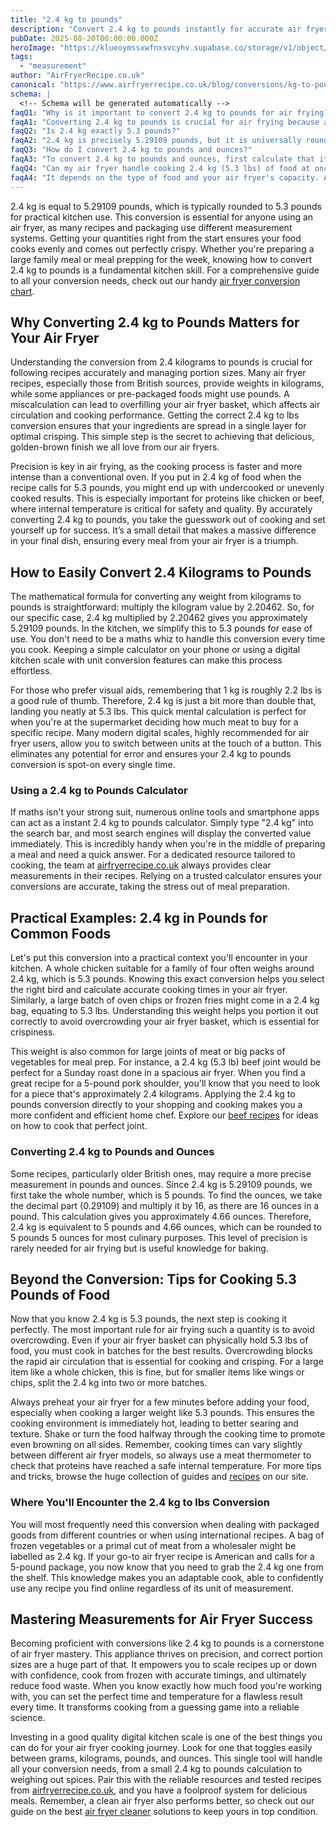 ```yaml
---
title: "2.4 kg to pounds"
description: "Convert 2.4 kg to pounds instantly for accurate air fryer recipes. Get precise measurements for perfect cooking results every time."
pubDate: 2025-08-20T00:00:00.000Z
heroImage: "https://klueoymssxwfnxsvcyhv.supabase.co/storage/v1/object/public/Shmucket/2-4-kg-to-pounds.webp"
tags:
  - "measurement"
author: "AirFryerRecipe.co.uk"
canonical: "https://www.airfryerrecipe.co.uk/blog/conversions/kg-to-pounds/2-4-kg-to-pounds"
schema: |
  <!-- Schema will be generated automatically -->
faqQ1: "Why is it important to convert 2.4 kg to pounds for air frying?"
faqA1: "Converting 2.4 kg to pounds is crucial for air frying because accurate measurements ensure you don't overcrowd the basket. Overcrowding prevents the hot air from circulating properly, leading to uneven cooking and soggy food instead of a crispy finish. Knowing the exact weight in pounds helps you follow recipes correctly and portion your ingredients for optimal air fryer performance."
faqQ2: "Is 2.4 kg exactly 5.3 pounds?"
faqA2: "2.4 kg is precisely 5.29109 pounds, but it is universally rounded up to 5.3 pounds for practical kitchen use. This slight rounding makes measuring much easier without any noticeable difference in your cooking results. For almost all air fryer recipes and portioning purposes, using 5.3 pounds is perfectly accurate and recommended."
faqQ3: "How do I convert 2.4 kg to pounds and ounces?"
faqA3: "To convert 2.4 kg to pounds and ounces, first calculate that it equals 5.29109 pounds. The whole number is 5 pounds. Then, multiply the decimal part (0.29109) by 16 (ounces in a pound), which gives you approximately 4.66 ounces. Therefore, 2.4 kg is roughly 5 pounds and 4.7 ounces, often rounded to 5 pounds 5 ounces for simplicity in recipes."
faqQ4: "Can my air fryer handle cooking 2.4 kg (5.3 lbs) of food at once?"
faqA4: "It depends on the type of food and your air fryer's capacity. A single large item like a whole chicken weighing 2.4 kg can usually be cooked at once in a large air fryer. However, for smaller items like chips, chicken wings, or vegetables, you must cook 5.3 pounds in batches. Overcrowding the basket with multiple small items will block airflow and result in poorly cooked food. Always check your appliance's maximum weight recommendation and cook in layers if necessary."
---
```

<p>2.4 kg is equal to 5.29109 pounds, which is typically rounded to 5.3 pounds for practical kitchen use. This conversion is essential for anyone using an air fryer, as many recipes and packaging use different measurement systems. Getting your quantities right from the start ensures your food cooks evenly and comes out perfectly crispy. Whether you're preparing a large family meal or meal prepping for the week, knowing how to convert 2.4 kg to pounds is a fundamental kitchen skill. For a comprehensive guide to all your conversion needs, check out our handy <a href="https://www.airfryerrecipe.co.uk/air-fryer-conversion-chart">air fryer conversion chart</a>.</p>

<h2>Why Converting 2.4 kg to Pounds Matters for Your Air Fryer</h2>
<p>Understanding the conversion from 2.4 kilograms to pounds is crucial for following recipes accurately and managing portion sizes. Many air fryer recipes, especially those from British sources, provide weights in kilograms, while some appliances or pre-packaged foods might use pounds. A miscalculation can lead to overfilling your air fryer basket, which affects air circulation and cooking performance. Getting the correct 2.4 kg to lbs conversion ensures that your ingredients are spread in a single layer for optimal crisping. This simple step is the secret to achieving that delicious, golden-brown finish we all love from our air fryers.</p>
<p>Precision is key in air frying, as the cooking process is faster and more intense than a conventional oven. If you put in 2.4 kg of food when the recipe calls for 5.3 pounds, you might end up with undercooked or unevenly cooked results. This is especially important for proteins like chicken or beef, where internal temperature is critical for safety and quality. By accurately converting 2.4 kg to pounds, you take the guesswork out of cooking and set yourself up for success. It’s a small detail that makes a massive difference in your final dish, ensuring every meal from your air fryer is a triumph.</p>

<h2>How to Easily Convert 2.4 Kilograms to Pounds</h2>
<p>The mathematical formula for converting any weight from kilograms to pounds is straightforward: multiply the kilogram value by 2.20462. So, for our specific case, 2.4 kg multiplied by 2.20462 gives you approximately 5.29109 pounds. In the kitchen, we simplify this to 5.3 pounds for ease of use. You don't need to be a maths whiz to handle this conversion every time you cook. Keeping a simple calculator on your phone or using a digital kitchen scale with unit conversion features can make this process effortless.</p>
<p>For those who prefer visual aids, remembering that 1 kg is roughly 2.2 lbs is a good rule of thumb. Therefore, 2.4 kg is just a bit more than double that, landing you neatly at 5.3 lbs. This quick mental calculation is perfect for when you're at the supermarket deciding how much meat to buy for a specific recipe. Many modern digital scales, highly recommended for air fryer users, allow you to switch between units at the touch of a button. This eliminates any potential for error and ensures your 2.4 kg to pounds conversion is spot-on every single time.</p>

<h3>Using a 2.4 kg to Pounds Calculator</h3>
<p>If maths isn't your strong suit, numerous online tools and smartphone apps can act as a instant 2.4 kg to pounds calculator. Simply type "2.4 kg" into the search bar, and most search engines will display the converted value immediately. This is incredibly handy when you're in the middle of preparing a meal and need a quick answer. For a dedicated resource tailored to cooking, the team at <a href="https://www.airfryerrecipe.co.uk/">airfryerrecipe.co.uk</a> always provides clear measurements in their recipes. Relying on a trusted calculator ensures your conversions are accurate, taking the stress out of meal preparation.</p>

<h2>Practical Examples: 2.4 kg in Pounds for Common Foods</h2>
<p>Let's put this conversion into a practical context you'll encounter in your kitchen. A whole chicken suitable for a family of four often weighs around 2.4 kg, which is 5.3 pounds. Knowing this exact conversion helps you select the right bird and calculate accurate cooking times in your air fryer. Similarly, a large batch of oven chips or frozen fries might come in a 2.4 kg bag, equating to 5.3 lbs. Understanding this weight helps you portion it out correctly to avoid overcrowding your air fryer basket, which is essential for crispiness.</p>
<p>This weight is also common for large joints of meat or big packs of vegetables for meal prep. For instance, a 2.4 kg (5.3 lb) beef joint would be perfect for a Sunday roast done in a spacious air fryer. When you find a great recipe for a 5-pound pork shoulder, you'll know that you need to look for a piece that's approximately 2.4 kilograms. Applying the 2.4 kg to pounds conversion directly to your shopping and cooking makes you a more confident and efficient home chef. Explore our <a href="https://www.airfryerrecipe.co.uk/recipe-category/Beef">beef recipes</a> for ideas on how to cook that perfect joint.</p>

<h3>Converting 2.4 kg to Pounds and Ounces</h3>
<p>Some recipes, particularly older British ones, may require a more precise measurement in pounds and ounces. Since 2.4 kg is 5.29109 pounds, we first take the whole number, which is 5 pounds. To find the ounces, we take the decimal part (0.29109) and multiply it by 16, as there are 16 ounces in a pound. This calculation gives you approximately 4.66 ounces. Therefore, 2.4 kg is equivalent to 5 pounds and 4.66 ounces, which can be rounded to 5 pounds 5 ounces for most culinary purposes. This level of precision is rarely needed for air frying but is useful knowledge for baking.</p>

<h2>Beyond the Conversion: Tips for Cooking 5.3 Pounds of Food</h2>
<p>Now that you know 2.4 kg is 5.3 pounds, the next step is cooking it perfectly. The most important rule for air frying such a quantity is to avoid overcrowding. Even if your air fryer basket can physically hold 5.3 lbs of food, you must cook in batches for the best results. Overcrowding blocks the rapid air circulation that is essential for cooking and crisping. For a large item like a whole chicken, this is fine, but for smaller items like wings or chips, split the 2.4 kg into two or more batches.</p>
<p>Always preheat your air fryer for a few minutes before adding your food, especially when cooking a larger weight like 5.3 pounds. This ensures the cooking environment is immediately hot, leading to better searing and texture. Shake or turn the food halfway through the cooking time to promote even browning on all sides. Remember, cooking times can vary slightly between different air fryer models, so always use a meat thermometer to check that proteins have reached a safe internal temperature. For more tips and tricks, browse the huge collection of guides and <a href="https://www.airfryerrecipe.co.uk/recipes">recipes</a> on our site.</p>

<h3>Where You'll Encounter the 2.4 kg to lbs Conversion</h3>
<p>You will most frequently need this conversion when dealing with packaged goods from different countries or when using international recipes. A bag of frozen vegetables or a primal cut of meat from a wholesaler might be labelled as 2.4 kg. If your go-to air fryer recipe is American and calls for a 5-pound package, you now know that you need to grab the 2.4 kg one from the shelf. This knowledge makes you an adaptable cook, able to confidently use any recipe you find online regardless of its unit of measurement.</p>

<h2>Mastering Measurements for Air Fryer Success</h2>
<p>Becoming proficient with conversions like 2.4 kg to pounds is a cornerstone of air fryer mastery. This appliance thrives on precision, and correct portion sizes are a huge part of that. It empowers you to scale recipes up or down with confidence, cook from frozen with accurate timings, and ultimately reduce food waste. When you know exactly how much food you're working with, you can set the perfect time and temperature for a flawless result every time. It transforms cooking from a guessing game into a reliable science.</p>
<p>Investing in a good quality digital kitchen scale is one of the best things you can do for your air fryer cooking journey. Look for one that toggles easily between grams, kilograms, pounds, and ounces. This single tool will handle all your conversion needs, from a small 2.4 kg to pounds calculation to weighing out spices. Pair this with the reliable resources and tested recipes from <a href="https://www.airfryerrecipe.co.uk/">airfryerrecipe.co.uk</a>, and you have a foolproof system for delicious meals. Remember, a clean air fryer also performs better, so check out our guide on the best <a href="https://www.airfryerrecipe.co.uk/air-fryer-cleaner">air fryer cleaner</a> solutions to keep yours in top condition.</p>
